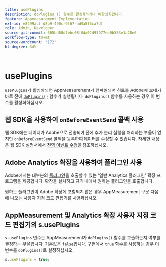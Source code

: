 ```yaml
---
title: usePlugins
description: doPlugins () 함수를 활성화하거나 비활성화합니다.
feature: Appmeasurement Implementation
exl-id: e8499acf-d8b9-490c-9f67-ad9a8f6ca7df
role: Admin, Developer
source-git-commit: 665bd68d7ebc08f0da02d93977ee0b583e1a28e6
workflow-type: tm+mt
source-wordcount: '172'
ht-degree: 34%

---
```


# usePlugins

`usePlugins`가 활성화되면 AppMeasurement가 컴파일되어 히트를 Adobe에 보내기 바로 전에 [`doPlugins()`](../functions/doplugins.md) 함수가 실행됩니다. `doPlugins()` 함수를 사용하는 경우 이 변수를 활성화하십시오.

## 웹 SDK을 사용하여 `onBeforeEventSend` 콜백 사용

웹 SDK에는 데이터가 Adobe으로 전송되기 전에 추가 논리 실행을 처리하는 부울이 없지만 `onBeforeEventSend` 콜백을 등록하여 데이터를 수정할 수 있습니다. 자세한 내용은 웹 SDK 설명서에서 [전역 이벤트 수정](https://experienceleague.adobe.com/docs/experience-platform/edge/fundamentals/tracking-events.html#modifying-events-globally)을 참조하십시오.

## Adobe Analytics 확장을 사용하여 플러그인 사용

Adobe에서는 대부분의 [플러그인](../plugins/impl-plugins.md)을 호출할 수 있는 &#39;일반 Analytics 플러그인&#39; 확장 프로그램을 제공합니다. 확장을 설치하고 규칙 내에서 원하는 플러그인을 호출합니다.

원하는 플러그인이 Adobe 확장에 포함되지 않은 경우 AppMeasurement 구문 다음에 나오는 사용자 지정 코드 편집기를 사용하십시오.

## AppMeasurement 및 Analytics 확장 사용자 지정 코드 편집기의 s.usePlugins

`s.usePlugins` 변수는 AppMeasurement가 `doPlugins()` 함수를 호출하는지 여부를 결정하는 부울입니다. 기본값은 `false`입니다. 구현에서 `true` 함수를 사용하는 경우 이 변수를 `doPlugins()`로 설정하십시오.

```js
s.usePlugins = true;
```
